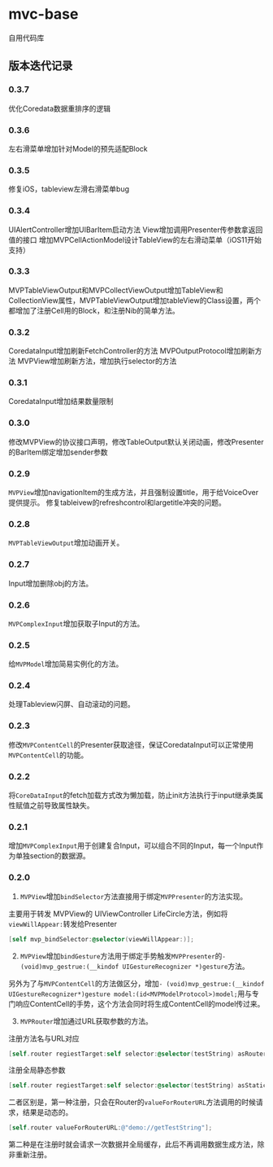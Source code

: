 # mvc-base
自用代码库

## 版本迭代记录

### 0.3.7

优化Coredata数据重排序的逻辑

### 0.3.6

左右滑菜单增加针对Model的预先适配Block

### 0.3.5 

修复iOS，tableview左滑右滑菜单bug


### 0.3.4

UIAlertController增加UIBarItem启动方法
View增加调用Presenter传参数拿返回值的接口
增加MVPCellActionModel设计TableView的左右滑动菜单（iOS11开始支持）

### 0.3.3

MVPTableViewOutput和MVPCollectViewOutput增加TableView和CollectionView属性，MVPTableViewOutput增加tableView的Class设置，两个都增加了注册Cell用的Block，和注册Nib的简单方法。

### 0.3.2

CoredataInput增加刷新FetchController的方法
MVPOutputProtocol增加刷新方法
MVPView增加刷新方法，增加执行selector的方法

### 0.3.1

CoredataInput增加结果数量限制

### 0.3.0

修改MVPView的协议接口声明，修改TableOutput默认关闭动画，修改Presenter的BarItem绑定增加sender参数

### 0.2.9

`MVPView`增加navigationItem的生成方法，并且强制设置title，用于给VoiceOver提供提示。
修复tableivew的refreshcontrol和largetitle冲突的问题。

### 0.2.8
`MVPTableViewOutput`增加动画开关。

### 0.2.7
Input增加删除obj的方法。

### 0.2.6
`MVPComplexInput`增加获取子Input的方法。

### 0.2.5
给`MVPModel`增加简易实例化的方法。

### 0.2.4

处理Tableview闪屏、自动滚动的问题。

### 0.2.3

修改`MVPContentCell`的Presenter获取途径，保证CoredataInput可以正常使用`MVPContentCell`的功能。

### 0.2.2

将`CoreDataInput`的fetch加载方式改为懒加载，防止init方法执行于input继承类属性赋值之前导致属性缺失。

### 0.2.1

增加`MVPComplexInput`用于创建复合Input，可以组合不同的Input，每一个Input作为单独section的数据源。

### 0.2.0

1. `MVPView`增加`bindSelector`方法直接用于绑定`MVPPresenter`的方法实现。

主要用于转发 MVPView的 UIViewController LifeCircle方法，例如将`viewWillAppear:`转发给Presenter

```mm
[self mvp_bindSelector:@selector(viewWillAppear:)];
```

2. `MVPView`增加`bindGesture`方法用于绑定手势触发`MVPPresenter`的`- (void)mvp_gestrue:(__kindof UIGestureRecognizer *)gesture`方法。

另外为了与`MVPContentCell`的方法做区分，增加`- (void)mvp_gestrue:(__kindof UIGestureRecognizer*)gesture model:(id<MVPModelProtocol>)model;`用与专门响应ContentCell的手势，这个方法会同时将生成ContentCell的model传过来。

3. `MVPRouter`增加通过URL获取参数的方法。

注册方法名与URL对应
```mm
[self.router regiestTarget:self selector:@selector(testString) asRouter:@"demo://getTestString"];
```

注册全局静态参数
```mm
[self.router regiestTarget:self selector:@selector(testString) asStaticRouter:@"demo://getTestString2"];
```

二者区别是，第一种注册，只会在Router的`valueForRouterURL`方法调用的时候请求，结果是动态的。

```mm
[self.router valueForRouterURL:@"demo://getTestString"];
```

第二种是在注册时就会请求一次数据并全局缓存，此后不再调用数据生成方法，除非重新注册。